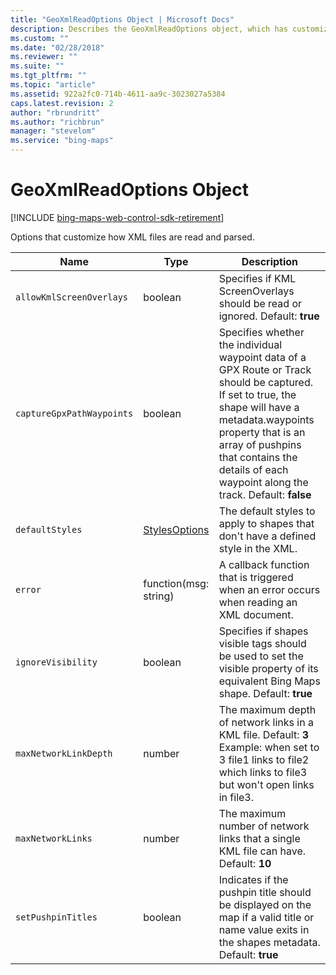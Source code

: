 ```yaml
---
title: "GeoXmlReadOptions Object | Microsoft Docs"
description: Describes the GeoXmlReadOptions object, which has customization options for reading and parsing XML files, with a description of each available property.
ms.custom: ""
ms.date: "02/28/2018"
ms.reviewer: ""
ms.suite: ""
ms.tgt_pltfrm: ""
ms.topic: "article"
ms.assetid: 922a2fc0-714b-4611-aa9c-3023027a5384
caps.latest.revision: 2
author: "rbrundritt"
ms.author: "richbrun"
manager: "stevelom"
ms.service: "bing-maps"
---
```


# GeoXmlReadOptions Object

[!INCLUDE [bing-maps-web-control-sdk-retirement](../../includes/bing-maps-web-control-sdk-retirement.md)]

Options that customize how XML files are read and parsed.

| Name                      | Type                  | Description     |
|---------------------------|-----------------------|-----------------|
| `allowKmlScreenOverlays`  | boolean               | Specifies if KML ScreenOverlays should be read or ignored. Default: **true** |
| `captureGpxPathWaypoints` | boolean               | Specifies whether the individual waypoint data of a GPX Route or Track should be captured. If set to true, the shape will have a metadata.waypoints property that is an array of pushpins that contains the details of each waypoint along the track. Default: **false** |
| `defaultStyles`           | [StylesOptions](../../map-control-api/stylesoptions-object.md)         | The default styles to apply to shapes that don't have a defined style in the XML. |
| `error`                   | function(msg: string) | A callback function that is triggered when an error occurs when reading an XML document.     |
| `ignoreVisibility`        | boolean               | Specifies if shapes visible tags should be used to set the visible property of its equivalent Bing Maps shape. Default: **true** |
| `maxNetworkLinkDepth`     | number                | The maximum depth of network links in a KML file. Default: **3** Example: when set to 3 file1 links to file2 which links to file3 but won't open links in file3. |
| `maxNetworkLinks`         | number                | The maximum number of network links that a single KML file can have. Default: **10**  |
| `setPushpinTitles`        | boolean               | Indicates if the pushpin title should be displayed on the map if a valid title or name value exits in the shapes metadata. Default: **true** |